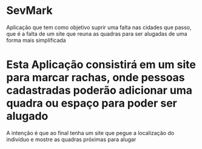 # SevMark
Aplicação que tem como objetivo suprir uma falta nas cidades que passo, que é a falta de um site que reuna as quadras para ser alugadas de uma forma mais simplificada

# Esta Aplicação consistirá em um site para marcar rachas, onde pessoas cadastradas poderão adicionar uma quadra ou espaço para poder ser alugado

A intenção é que ao final tenha um site que pegue a localização do indivíduo e mostre as quadras próximas para alugar

